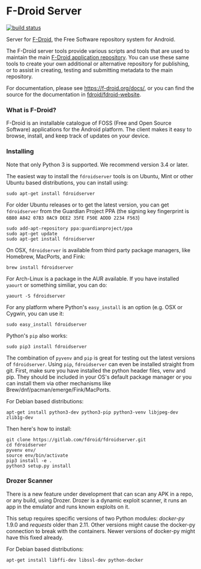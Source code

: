 # F-Droid Server

[![build status](https://gitlab.com/fdroid/fdroidserver/badges/master/build.svg)](https://gitlab.com/fdroid/fdroidserver/builds)

Server for [F-Droid](https://f-droid.org), the Free Software repository system
for Android.

The F-Droid server tools provide various scripts and tools that are used to
maintain the main [F-Droid application repository](https://f-droid.org/repository/browse).
You can use these same tools to create your own additional or alternative
repository for publishing, or to assist in creating, testing and submitting
metadata to the main repository.

For documentation, please see <https://f-droid.org/docs/>, or you can
find the source for the documentation in
[fdroid/fdroid-website](https://gitlab.com/fdroid/fdroid-website).


### What is F-Droid?

F-Droid is an installable catalogue of FOSS (Free and Open Source Software)
applications for the Android platform. The client makes it easy to browse,
install, and keep track of updates on your device.

### Installing

Note that only Python 3 is supported. We recommend version 3.4 or later.

The easiest way to install the `fdroidserver` tools is on Ubuntu, Mint or other
Ubuntu based distributions, you can install using:

	sudo apt-get install fdroidserver

For older Ubuntu releases or to get the latest version, you can get
`fdroidserver` from the Guardian Project PPA (the signing key
fingerprint is `6B80 A842 07B3 0AC9 DEE2 35FE F50E ADDD 2234 F563`)

	sudo add-apt-repository ppa:guardianproject/ppa
	sudo apt-get update
	sudo apt-get install fdroidserver

On OSX, `fdroidserver` is available from third party package managers,
like Homebrew, MacPorts, and Fink:

	brew install fdroidserver

For Arch-Linux is a package in the AUR available. If you have installed
`yaourt` or something similiar, you can do:

	yaourt -S fdroidserver

For any platform where Python's `easy_install` is an option (e.g. OSX
or Cygwin, you can use it:

	sudo easy_install fdroidserver

Python's `pip` also works:

	sudo pip3 install fdroidserver

The combination of `pyvenv` and `pip` is great for testing out the
latest versions of `fdroidserver`. Using `pip`, `fdroidserver` can
even be installed straight from git. First, make sure you have
installed the python header files, venv and pip. They should be
included in your OS's default package manager or you can install them
via other mechanisms like Brew/dnf/pacman/emerge/Fink/MacPorts.

For Debian based distributions:

	apt-get install python3-dev python3-pip python3-venv libjpeg-dev zlib1g-dev

Then here's how to install:

	git clone https://gitlab.com/fdroid/fdroidserver.git
	cd fdroidserver
	pyvenv env/
	source env/bin/activate
	pip3 install -e .
	python3 setup.py install


### Drozer Scanner

There is a new feature under development that can scan any APK in a
repo, or any build, using Drozer.  Drozer is a dynamic exploit
scanner, it runs an app in the emulator and runs known exploits on it.

This setup requires specific versions of two Python modules:
_docker-py_ 1.9.0 and _requests_ older than 2.11.  Other versions
might cause the docker-py connection to break with the containers.
Newer versions of docker-py might have this fixed already.

For Debian based distributions:

	apt-get install libffi-dev libssl-dev python-docker
